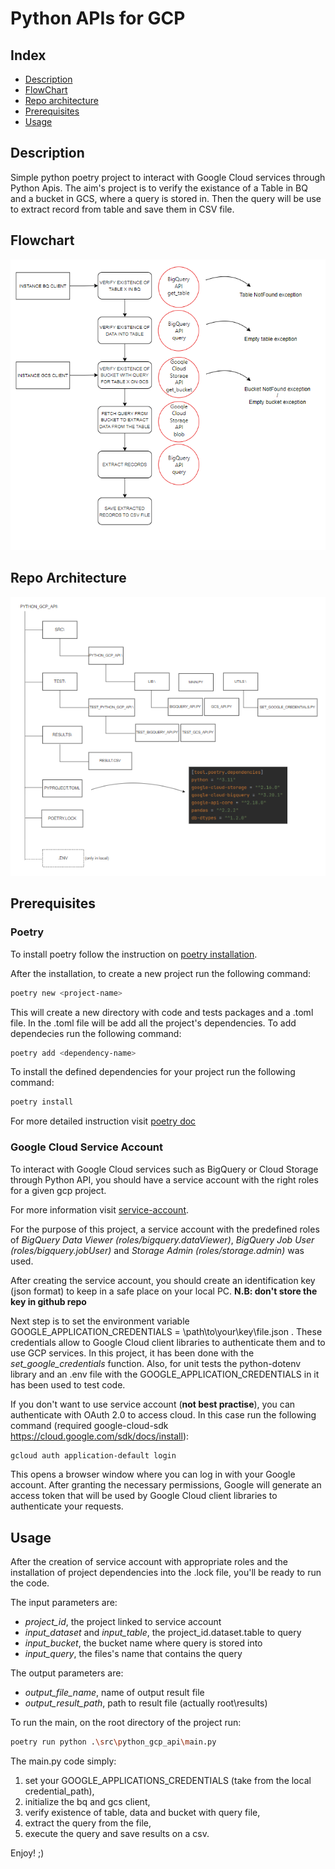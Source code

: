 # Python APIs for GCP

## Index

- [Description](#description)
- [FlowChart](#flowchart)
- [Repo architecture](#repo-architecture)
- [Prerequisites](#prerequisites)
- [Usage](#usage)

## Description
Simple python poetry project to interact with Google Cloud services through Python Apis.
The aim's project is to verify the existance of a Table in BQ and a bucket in GCS, 
where a query is stored in. Then the query will be use to extract record from table and save them in
CSV file. 

## Flowchart
![FLOWCHART](img/Diagram.PNG)


## Repo Architecture
![REPO ARCHITECTURE](img/Repo_architecture.PNG)


## Prerequisites

### Poetry

To install poetry follow the instruction on
[poetry installation](https://python-poetry.org/docs/).

After the installation, to create a new project run the following command:
``` bash
poetry new <project-name>
```
This will create a new directory with code and tests packages and a .toml file.
In the .toml file will be add all the project's dependencies.
To add dependecies run the following command:
``` bash
poetry add <dependency-name>
```
To install the defined dependencies for your project run the following command:
``` bash
poetry install
```
For more detailed instruction visit [poetry doc](https://python-poetry.org/docs/basic-usage/)

### Google Cloud Service Account

To interact with Google Cloud services such as BigQuery or Cloud Storage through Python API, you should have
a service account with the right roles for a given gcp project. 

For more information visit [service-account](https://cloud.google.com/docs/authentication#service-accounts).

For the purpose of this project, a service account with the predefined roles of *BigQuery Data Viewer (roles/bigquery.dataViewer)*, 
*BigQuery Job User (roles/bigquery.jobUser)* and *Storage Admin (roles/storage.admin)* was used. 

After creating the service account, you should create an identification key (json format) to keep in a safe place on 
your local PC.  **N.B: don't store the key in github repo**

Next step is to set the environment variable GOOGLE_APPLICATION_CREDENTIALS = \path\to\your\key\file.json . These 
credentials allow to Google Cloud client libraries to authenticate them and to use GCP services. In this project, it 
has been done with the *set_google_credentials* function. Also, for unit tests the python-dotenv library and an .env 
file with the GOOGLE_APPLICATION_CREDENTIALS in it has been used to test code.

If you don't want to use service account (**not best practise**), you can authenticate with OAuth 2.0 to access cloud.
In this case run the following command (required google-cloud-sdk https://cloud.google.com/sdk/docs/install):
``` bash
gcloud auth application-default login
```
This opens a browser window where you can log in with your Google account. After granting the necessary permissions, 
Google will generate an access token that will be used by Google Cloud client libraries to authenticate your requests.

## Usage

After the creation of service account with appropriate roles and the installation of project dependencies into the .lock
file, you'll be ready to run the code.

The input parameters are:
* _project_id_, the project linked to service account
* _input_dataset_ and _input_table_, the project_id.dataset.table to query
* _input_bucket_, the bucket name where query is stored into
* _input_query_, the files's name that contains the query

The output parameters are:
* _output_file_name_, name of output result file
* _output_result_path_, path to result file (actually root\results\)

To run the main, on the root directory of the project run:
``` bash
poetry run python .\src\python_gcp_api\main.py
```
The main.py code simply:
1) set your GOOGLE_APPLICATIONS_CREDENTIALS (take from the local credential_path), 
2) initialize the bq and gcs client, 
3) verify existence of table, data and bucket with query file, 
4) extract the query from the file,
5) execute the query and save results on a csv.

Enjoy! ;)